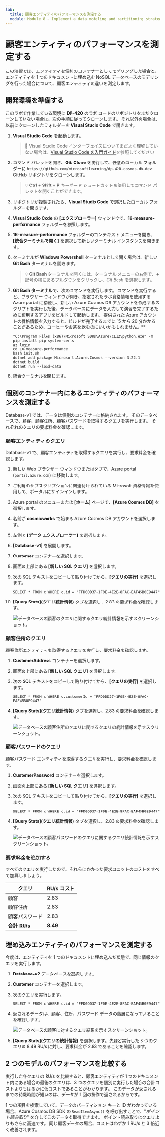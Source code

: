 ```yaml
---
lab:
  title: 顧客エンティティのパフォーマンスを測定する
  module: Module 8 - Implement a data modeling and partitioning strategy for Azure Cosmos DB for NoSQL
---
```


# 顧客エンティティのパフォーマンスを測定する

この演習では、エンティティを個別のコンテナーとしてモデリングした場合と、エンティティを 1 つのドキュメントに埋め込む NoSQL データベースのモデリングを行った場合について、顧客エンティティの違いを測定します。

## 開発環境を準備する

このラボで作業している環境に **DP-420** のラボ コードのリポジトリをまだクローンしていない場合は、次の手順に従ってクローンします。 それ以外の場合は、以前にクローンしたフォルダーを **Visual Studio Code** で開きます。

1. **Visual Studio Code** を起動します。

    > &#128221; Visual Studio Code インターフェイスについてまだよく理解していない場合は、[Visual Studio Code の入門ガイド][code.visualstudio.com/docs/getstarted]を参照してください

1. コマンド パレットを開き、**Git: Clone** を実行して、任意のローカル フォルダーに ``https://github.com/microsoftlearning/dp-420-cosmos-db-dev`` GitHub リポジトリをクローンします。

    > &#128161; **Ctrl + Shift + P** キーボード ショートカットを使用してコマンド パレットを開くことができます。

1. リポジトリが複製されたら、**Visual Studio Code** で選択したローカル フォルダーを開きます。

1. **Visual Studio Code** の **[エクスプローラー]** ウィンドウで、**16-measure-performance** フォルダーを参照します。

1. **16-measure-performance** フォルダーのコンテキスト メニューを開き、**[統合ターミナルで開く]** を選択して新しいターミナル インスタンスを開きます。

1. ターミナルが **Windows Powershell** ターミナルとして開く場合は、新しい **Git Bash** ターミナルを開きます。

    > &#128161; **Git Bash** ターミナルを開くには、ターミナル メニューの右側で、**+** 記号の横にあるプルダウンをクリックし、*Git Bash* を選択します。

1. **Git Bash ターミナル**で、次のコマンドを実行します。 コマンドを実行すると、ブラウザー ウィンドウが開き、指定されたラボ資格情報を使用する Azure portal に接続し、新しい Azure Cosmos DB アカウントを作成するスクリプトを実行した後、データベースにデータを入力して演習を完了するために使用するアプリをビルドして起動します。 提供された Azure アカウントの資格情報を入力すると、ビルドが完了するまでに 15 から 20 分かかることがあるため、コーヒーやお茶を飲むのにいいかもしれません。**

    ```
    "C:\Program Files (x86)\Microsoft SDKs\Azure\CLI2\python.exe" -m pip install pip-system-certs
    az login
    cd 16-measure-performance
    bash init.sh
    dotnet add package Microsoft.Azure.Cosmos --version 3.22.1
    dotnet build
    dotnet run --load-data

    ```

1. 統合ターミナルを閉じます。

## 個別のコンテナー内にあるエンティティのパフォーマンスを測定する

Database-v1 では、データは個別のコンテナーに格納されます。 そのデータベースで、顧客、顧客住所、顧客パスワードを取得するクエリを実行します。 それぞれのクエリの要求料金を確認します。

### 顧客エンティティのクエリ

Database-v1 で、顧客エンティティを取得するクエリを実行し、要求料金を確認します。

1. 新しい Web ブラウザー ウィンドウまたはタブで、Azure portal (``portal.azure.com``) に移動します。

1. ご利用のサブスクリプションに関連付けられている Microsoft 資格情報を使用して、ポータルにサインインします。

1. Azure portal のメニューまたは **[ホーム]** ページで、**[Azure Cosmos DB]** を選択します。
1. 名前が **cosmicworks** で始まる Azure Cosmos DB アカウントを選択します。
1. 左側で **[データ エクスプローラー]** を選択します。
1. **[Database-v1]** を展開します。
1. **Customer** コンテナーを選択します。
1. 画面の上部にある **[新しい SQL クエリ]** を選択します。
1. 次の SQL テキストをコピーして貼り付けてから、**[クエリの実行]** を選択します。

    ```
    SELECT * FROM c WHERE c.id = "FFD0DD37-1F0E-4E2E-8FAC-EAF45B0E9447"
    ```

1. **[Query Stats]\(クエリ統計情報\)** タブを選択し、2.83 の要求料金を確認します。

    ![データベースの顧客のクエリに関するクエリ統計情報を示すスクリーンショット。](media/17-customer-query-v1.png)

### 顧客住所のクエリ

顧客住所エンティティを取得するクエリを実行し、要求料金を確認します。

1. **CustomerAddress** コンテナーを選択します。
1. 画面の上部にある **[新しい SQL クエリ]** を選択します。
1. 次の SQL テキストをコピーして貼り付けてから、**[クエリの実行]** を選択します。

    ```
    SELECT * FROM c WHERE c.customerId = "FFD0DD37-1F0E-4E2E-8FAC-EAF45B0E9447"
    ```

1. **[Query Stats]\(クエリ統計情報\)** タブを選択し、2.83 の要求料金を確認します。

    ![データベースの顧客住所のクエリに関するクエリの統計情報を示すスクリーンショット。](media/17-customer-address-query-v1.png)

### 顧客パスワードのクエリ

顧客パスワード エンティティを取得するクエリを実行し、要求料金を確認します。

1. **CustomerPassword** コンテナーを選択します。
1. 画面の上部にある **[新しい SQL クエリ]** を選択します。
1. 次の SQL テキストをコピーして貼り付けてから、**[クエリの実行]** を選択します。

    ```
    SELECT * FROM c WHERE c.id = "FFD0DD37-1F0E-4E2E-8FAC-EAF45B0E9447"
    ```

1. **[Query Stats]\(クエリ統計情報\)** タブを選択し、2.83 の要求料金を確認します。

    ![データベースの顧客パスワードのクエリに関するクエリ統計情報を示すスクリーンショット。](media/17-customer-password-query-v1.png)

### 要求料金を追加する

すべてのクエリを実行したので、それらにかかった要求ユニットのコストをすべて加算しましょう。

|**クエリ**|**RU/s コスト**|
|---------|---------|
|顧客|2.83|
|顧客住所|2.83|
|顧客パスワード|2.83|
|**合計 RU/s**|**8.49**|

## 埋め込みエンティティのパフォーマンスを測定する

今度は、エンティティを 1 つのドキュメントに埋め込んだ状態で、同じ情報のクエリを実行します。

1. **Database-v2** データベースを選択します。
1. **Customer** コンテナーを選択します。
1. 次のクエリを実行します。 

    ```
    SELECT * FROM c WHERE c.id = "FFD0DD37-1F0E-4E2E-8FAC-EAF45B0E9447"
    ```

1. 返されるデータは、顧客、住所、パスワード データの階層になっていることを確認します。

    ![データベースの顧客に対するクエリ結果を示すスクリーンショット。](media/17-customer-query-v2.png)

1. **[Query Stats]\(クエリの統計情報\)** を選択します。先ほど実行した 3 つのクエリの 8.49 RU/s に対し、要求料金が 2.83 であることを確認します。

## 2 つのモデルのパフォーマンスを比較する

実行した各クエリの RU/s を比較すると、顧客エンティティが 1 つのドキュメント内にある場合の最後のクエリは、3 つのクエリを個別に実行した場合の合計コストよりもはるかに低コストであることがわかります。 このデータが返されるまでの待機時間が短いのは、データが 1 回の操作で返されるからです。

1 つの項目を検索していて、データのパーティション キーと ID がわかっている場合、Azure Cosmos DB SDK の `ReadItemAsync()` を呼び出すことで、"*ポイント読み取り*" を介してこのデータを取得できます。 ポイント読み取りはクエリよりもさらに高速です。 同じ顧客データの場合、コストはわずか 1 RU/s と 3 倍近く改善されます。

[code.visualstudio.com/docs/getstarted]: https://code.visualstudio.com/docs/getstarted/tips-and-tricks
